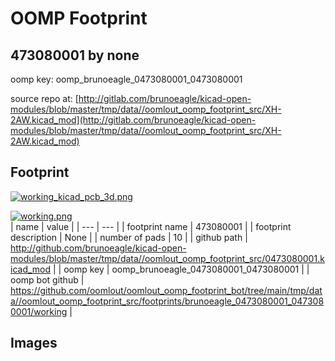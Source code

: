 # OOMP Footprint  
## 473080001  by none  
  
oomp key: oomp_brunoeagle_0473080001_0473080001  
  
source repo at: [http://gitlab.com/brunoeagle/kicad-open-modules/blob/master/tmp/data//oomlout_oomp_footprint_src/XH-2AW.kicad_mod](http://gitlab.com/brunoeagle/kicad-open-modules/blob/master/tmp/data//oomlout_oomp_footprint_src/XH-2AW.kicad_mod)  
## Footprint  
  
[![working_kicad_pcb_3d.png](working_kicad_pcb_3d_600.png)](working_kicad_pcb_3d.png)  
  
[![working.png](working_600.png)](working.png)  
| name | value | 
| --- | --- | 
| footprint name | 473080001 | 
| footprint description | None | 
| number of pads | 10 | 
| github path | http://github.com/brunoeagle/kicad-open-modules/blob/master/tmp/data//oomlout_oomp_footprint_src/0473080001.kicad_mod | 
| oomp key | oomp_brunoeagle_0473080001_0473080001 | 
| oomp bot github | https://github.com/oomlout/oomlout_oomp_footprint_bot/tree/main/tmp/data//oomlout_oomp_footprint_src/footprints/brunoeagle_0473080001_0473080001/working | 
## Images  
